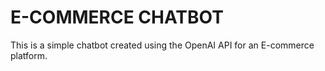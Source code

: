 # E-COMMERCE CHATBOT

This is a simple chatbot created using the OpenAI API for an E-commerce platform.